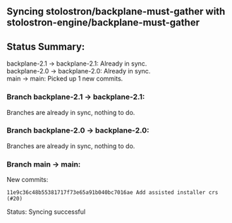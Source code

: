 ## Syncing stolostron/backplane-must-gather with stolostron-engine/backplane-must-gather

## Status Summary:

backplane-2.1 -> backplane-2.1: Already in sync.  
backplane-2.0 -> backplane-2.0: Already in sync.  
main -> main: Picked up 1 new commits.  

### Branch backplane-2.1 -> backplane-2.1:

Branches are already in sync, nothing to do.

### Branch backplane-2.0 -> backplane-2.0:

Branches are already in sync, nothing to do.

### Branch main -> main:

New commits:

```
11e9c36c48b55381717f73e65a91b040bc7016ae Add assisted installer crs (#20)
```

Status: Syncing successful

